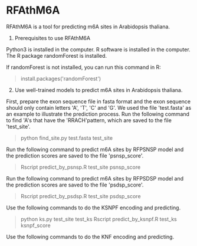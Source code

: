 # RFAthM6A
RFAthM6A is a tool for predicting m6A sites in Arabidopsis thaliana.

1. Prerequisites to use RFAthM6A

Python3 is installed in the computer. R software is installed in the computer. The R package randomForest is installed. 

If randomForest is not installed, you can run this command in R:
>install.packages('randomForest')

2. Use well-trained models to predict m6A sites in Arabidopsis thaliana.

First, prepare the exon sequence file in fasta format and the exon sequence should only contain letters 'A', 'T', 'C' and 'G'. We used the file 'test.fasta' as an example to illustrate the prediction process. Run the following command to find 'A's that have the 'RRACH'pattern, which are saved to the file 'test_site'.

>python find_site.py test.fasta test_site

Run the following command to predict m6A sites by RFPSNSP model and the prediction scores are saved to the file 'psnsp_score'.

>Rscript predict_by_psnsp.R test_site psnsp_score

Run the following command to predict m6A sites by RFPSDSP model and the prediction scores are saved to the file 'psdsp_score'.

>Rscript predict_by_psdsp.R test_site psdsp_score

Use the following commands to do the KSNPF encoding and predicting.

>python ks.py test_site test_ks
>Rscript predict_by_ksnpf.R test_ks ksnpf_score

Use the following commands to do the KNF encoding and predicting.
